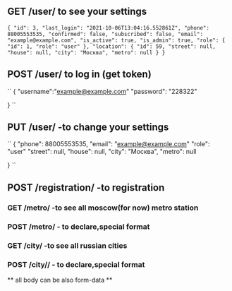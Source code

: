 ## GET /user/ to see your settings
`` {
    "id": 3,
    "last_login": "2021-10-06T13:04:16.552861Z",
    "phone": 88005553535,
    "confirmed": false,
    "subscribed": false,
    "email": "example@example.com",
    "is_active": true,
    "is_admin": true,
    "role": {
        "id": 1,
        "role": "user"
    },
    "location": {
        "id": 59,
        "street": null,
        "house": null,
        "city": "Москва",
        "metro": null
    }
} ``
## POST /user/ to log in (get token)
`` {
    "username":"example@example.com"
    "password": "228322"


} ``
## PUT /user/ -to change your settings
`` {
    "phone": 88005553535,
    "email": "example@example.com"
    "role": "user"
    "street": null,
    "house": null,
    "city": "Москва",
    "metro": null

} ``
## POST /registration/ -to registration

### GET /metro/ -to see all moscow(for now) metro station
### POST /metro/ - to declare,special format

### GET /city/ -to see all russian cities
### POST /city// - to declare,special format


** all body can be also form-data **
